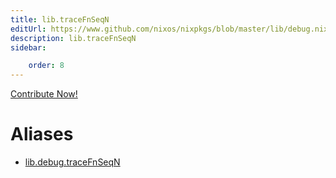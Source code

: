 ```yaml
---
title: lib.traceFnSeqN
editUrl: https://www.github.com/nixos/nixpkgs/blob/master/lib/debug.nix#L209C17
description: lib.traceFnSeqN
sidebar:

    order: 8
---
```


<a href="https://www.github.com/nixos/nixpkgs/blob/master/lib/debug.nix#L209C17">Contribute Now!</a>


# Aliases

- [lib.debug.traceFnSeqN](./reference/lib/debug/lib-debug-traceFnSeqN)


